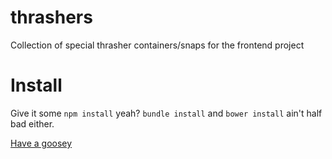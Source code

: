thrashers
=========

Collection of special thrasher containers/snaps for the frontend project


Install
========

Give it some `npm install` yeah? `bundle install` and `bower install` ain't half bad either.

[Have a goosey](http://m.code.dev-theguardian.com/thrashers)
